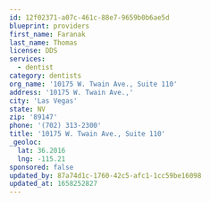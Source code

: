 ```yaml
---
id: 12f02371-a07c-461c-88e7-9659b0b6ae5d
blueprint: providers
first_name: Faranak
last_name: Thomas
license: DDS
services:
  - dentist
category: dentists
org_name: '10175 W. Twain Ave., Suite 110'
address: '10175 W. Twain Ave.,'
city: 'Las Vegas'
state: NV
zip: '89147'
phone: '(702) 313-2300'
title: '10175 W. Twain Ave., Suite 110'
_geoloc:
  lat: 36.2016
  lng: -115.21
sponsored: false
updated_by: 87a74d1c-1760-42c5-afc1-1cc59be16098
updated_at: 1658252827
---
```

